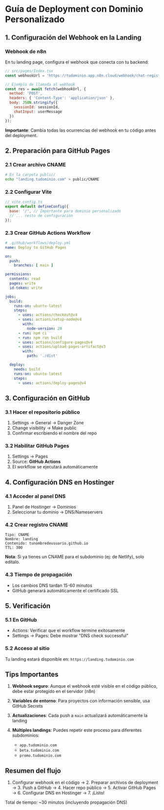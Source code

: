 # Guía de Deployment con Dominio Personalizado

## 1. Configuración del Webhook en la Landing

### Webhook de n8n
En tu landing page, configura el webhook que conecta con tu backend:

```javascript
// src/pages/Index.tsx
const webhookUrl = 'https://tudominio.app.n8n.cloud/webhook/chat-register';

// Ejemplo de llamada al webhook
const res = await fetch(webhookUrl, {
  method: 'POST',
  headers: { 'Content-Type': 'application/json' },
  body: JSON.stringify({
    sessionId: sessionId,
    chatInput: userMessage
  })
});
```

**Importante**: Cambia todas las ocurrencias del webhook en tu código antes del deployment.

## 2. Preparación para GitHub Pages

### 2.1 Crear archivo CNAME
```bash
# En la carpeta public/
echo "landing.tudominio.com" > public/CNAME
```

### 2.2 Configurar Vite
```javascript
// vite.config.ts
export default defineConfig({
  base: '/', // Importante para dominio personalizado
  // ... resto de configuración
});
```

### 2.3 Crear GitHub Actions Workflow
```yaml
# .github/workflows/deploy.yml
name: Deploy to GitHub Pages

on:
  push:
    branches: [ main ]

permissions:
  contents: read
  pages: write
  id-token: write

jobs:
  build:
    runs-on: ubuntu-latest
    steps:
      - uses: actions/checkout@v4
      - uses: actions/setup-node@v4
        with:
          node-version: 20
      - run: npm ci
      - run: npm run build
      - uses: actions/configure-pages@v4
      - uses: actions/upload-pages-artifact@v3
        with:
          path: './dist'

  deploy:
    needs: build
    runs-on: ubuntu-latest
    steps:
      - uses: actions/deploy-pages@v4
```

## 3. Configuración en GitHub

### 3.1 Hacer el repositorio público
1. Settings → General → Danger Zone
2. Change visibility → Make public
3. Confirmar escribiendo el nombre del repo

### 3.2 Habilitar GitHub Pages
1. Settings → Pages
2. Source: **GitHub Actions**
3. El workflow se ejecutará automáticamente

## 4. Configuración DNS en Hostinger

### 4.1 Acceder al panel DNS
1. Panel de Hostinger → Dominios
2. Seleccionar tu dominio → DNS/Nameservers

### 4.2 Crear registro CNAME
```
Tipo: CNAME
Nombre: landing
Contenido: tunombredeusuario.github.io
TTL: 300
```

**Nota**: Si ya tienes un CNAME para el subdominio (ej: de Netlify), solo edítalo.

### 4.3 Tiempo de propagación
- Los cambios DNS tardan 15-60 minutos
- GitHub generará automáticamente el certificado SSL

## 5. Verificación

### 5.1 En GitHub
- Actions: Verificar que el workflow termine exitosamente
- Settings → Pages: Debe mostrar "DNS check successful"

### 5.2 Acceso al sitio
Tu landing estará disponible en: `https://landing.tudominio.com`

## Tips Importantes

1. **Webhook seguro**: Aunque el webhook esté visible en el código público, debe estar protegido en el servidor (n8n)

2. **Variables de entorno**: Para proyectos con información sensible, usa GitHub Secrets

3. **Actualizaciones**: Cada push a `main` actualizará automáticamente la landing

4. **Múltiples landings**: Puedes repetir este proceso para diferentes subdominios:
   - `app.tudominio.com`
   - `beta.tudominio.com`
   - `promo.tudominio.com`

## Resumen del flujo

1. Configurar webhook en el código → 2. Preparar archivos de deployment → 3. Push a GitHub → 4. Hacer repo público → 5. Activar GitHub Pages → 6. Configurar DNS en Hostinger → 7. ¡Listo!

Total de tiempo: ~30 minutos (incluyendo propagación DNS)